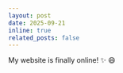 ```yaml
---
layout: post
date: 2025-09-21
inline: true
related_posts: false
---
```


My website is finally online! :sparkles: :smile:
